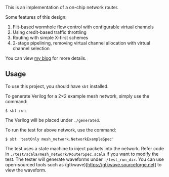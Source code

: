 This is an implementation of a on-chip network router.

Some features of this design:

1. Flit-based wormhole flow control with configurable virtual channels
2. Using credit-based traffic throttling
3. Routing with simple X-first schemes
4. 2-stage pipelining, removing virtual channel allocation with virtual channel selection

You can view [my blog](https://bathtub-01.github.io/posts/implementing-an-on-chip-network-router-with-good-practices/) for more details.

## Usage

To use this project, you should have `sbt` installed.

To generate Verilog for a 2×2 example mesh network, simply use the command:
```
$ sbt run
```
The Verilog will be placed under `./generated`.

To run the test for above network, use the command:
```
$ sbt 'testOnly mesh_network.NetworkExampleSpec'
```
The test uses a state machine to inject packets into the network. Refer code in `./test/scala/mesh_network/RouterSpec.scala` if you want to modify the test. The tester will generate waveforms under `./test_run_dir`. You can use open-sourced tools such as (gtkwave)[https://gtkwave.sourceforge.net] to view the waveform.
